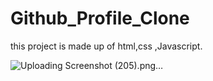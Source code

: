 # Github_Profile_Clone
this project is made up of html,css ,Javascript.

![Uploading Screenshot (205).png…]()

